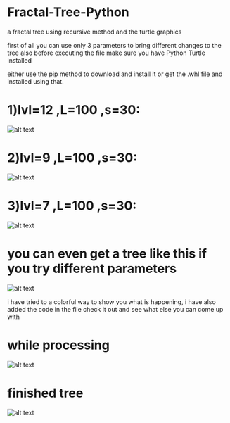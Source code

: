 # Fractal-Tree-Python
a fractal tree using recursive method and the turtle graphics

first of all you can use only 3 parameters to bring different changes to the tree
also before executing the file make sure you have Python Turtle installed

either use the pip method to download and install it or get the .whl file and installed using that.


# 1)lvl=12 ,L=100 ,s=30:
![alt text](https://cdn1.imggmi.com/uploads/2018/11/13/09893280aadd3bf4b77e14675effcbae-full.png)

# 2)lvl=9 ,L=100 ,s=30:
![alt text](https://cdn1.imggmi.com/uploads/2018/11/13/78d4fd96608f3448be610e7939ce2306-full.png)

# 3)lvl=7 ,L=100 ,s=30:
![alt text](https://cdn1.imggmi.com/uploads/2018/11/13/2bcd5920edf118d30095b540df19add5-full.jpg)

# you can even get a tree like this if you try different parameters
![alt text](https://cdn1.imggmi.com/uploads/2018/11/13/03ca25ae84b8a756f7e4a04a53895d19-full.jpg)

i have tried to a colorful way to show you what is happening, i have also added the code in the file check it out and see what else you can come up with

# while processing
![alt text](https://cdn1.imggmi.com/uploads/2018/11/13/554f6775b69fbd65e3f4930847b4bba4-full.png)

# finished tree
![alt text](https://cdn1.imggmi.com/uploads/2018/11/13/4f9609a8b22a21681b20ef212b0cb274-full.png)
